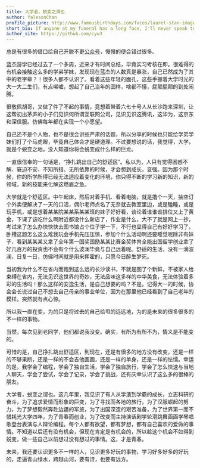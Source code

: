 ```yaml
---
title: 大学者，蜕变之谓也
author: YalesonChan
profile_picture: http://www.famousbirthdays.com/faces/laurel-stan-image.jpg
short_bio: If anyone at my funeral has a long face, I'll never speak to him again.
author_site: https://github.com/cyw3
---
```


总是有很多的借口给自己开脱不更[公众号](http://mp.weixin.qq.com/s?__biz=MzIxODE4MjcwNg==&mid=2650272963&idx=1&sn=823bc66622b604abd869b5743c4d702e#rd)，慢慢的便会错过很多。

蓝杰游学已经过去了一个多周，近来才有时间总结，毕竟实习考核在即。很难得的有机会接触这么多的学弟学妹，发现现在蓝杰的人数真是暴涨，自己已然成为了其中的老字辈？！很多人都不认识了。看着这些年轻的面孔，这些手握着大学时光的大一大二生们，有点唏嘘，想起了自己当年的囧样，啥都不懂，屁颠屁颠的到处闹腾。

很敬佩胡哥，又做了件了不起的事情，竟想着带着六七十号人从长沙跑来深圳，让这帮初出茅庐的小子们见识何所谓互联网公司，见识见识这腾讯，这华为，这京东和深信服。仿佛每年都在实现一个小愿望。

自己还不是个人物，也不是很会讲些严肃的话题，所以分享的时候也只能给学弟学妹们打了个马虎眼，毕竟自己体会才是硬道理。不过要想说的话，我觉得，大学，就是个蜕变之地，没人知道你将会蜕变成什么样的巨龙。

一直很信奉的一句话是，“挣扎跳出自己的舒适区”。私以为，人只有觉得困惑不解、窘迫不安、不知所措、无所依靠的时候，才会想到成长，变强。因为那个时候，你的所学所得已经无法适应着变化的环境，你只得不断的学习新的知识，新的领域，新的技能来化解这燃眉之急。

大学就是个舒适区。中午起床，然后对着手机、看着电脑，就是撸个一天，抽空订个外卖便解决了一天的口活，偶尔老师点名了无奈就去教室里边，或是瞌睡，或是玩手机，或是想着某某院某某系某某班的妹子好好看，谈论着谁谁谁排位又上了黄金，下课了该吃什么啊附近都没什么新店了，作业是什么，大不了就是网上一抄，考试来了怎么办快快快去图书馆占个位子学一下，不行也显得自己有好好学习了，卧槽这题怎么这么难我玩会手机先压压惊，参加个什么活动啊还要睡觉呢除非有妹子，看到某某某又拿了全年第一国奖国励某某比赛金奖体育全能出国留学创业拿了好几百万的投资也不会有个什么波澜毕竟与自己远着呢。舒适的生活，没有一滴波澜，日复一日，仿佛时间就是用来挥霍的，只愿今日醉生梦死。

当初我为什么不在省内而跑到这么远的长沙读书，不就是图了个新鲜，不被家人给束缚在省内，无法见识这世界的奇妙，无法品味这多样的中华美食，无法体验着多彩的生活吗！那么这样的安逸生活，是自己想要的吗？不是。记得大一的时候，协会会长说过自己不想去自己母亲的事业单位，因为在那里他已经看到了自己老年的模样。突然就有点心惊。

所以我一直在变，为的只是将过去的自己给甩的远远地，为的是未来的很多很多的不一样的事物。

当然，每次见到老同学，他们都说我没变。确实，有所为有所不为，情义是不能变的。

可惜的是，自己挣扎跳出舒适区，到现在，还是有很多的地方没有改变，还是一样的不够果断，还是一样的不会吉他画画，还是一样的单身，还是一样的怯懦。幸运的是，我学会了编程，学会了独自生活，学会了独自旅行，学会了怎么快速与当地人聊天，学会了尝试，学会了记录，学会了挑战，还有庆幸认识了这么多的很棒的朋友。

大学者，蜕变之谓也。这几年里，我见识了有人从学渣到学霸的成长，立志科研的奋斗，为了追求爱情而形象的巨变，为了寻找而各地的旅行，为了汉服崛起的努力，为了梦想毅然奔赴边疆的军旅，为了出国深造的艰苦准备，为了世界第一而不惜耗光大学四年，为了青春而创业，为了改变而主持演话剧学轮滑跳舞画画学琴唱歌登台表演与人辩论编程。每个人都有欲望，都有梦想，都有自己喜欢的爱做的事情。不知道以后还有没有机会，但现在肯定是有机会的，所以趁这个机会不如得到蜕变，做一些自己以前想过没有想过的事情。这，才是青春。

未来，我还要认识更多不一样的人，见识更多好玩的事物，学习好多好多的好玩的，走遍青山绿水，跨越山河，要有诗，也要有远方。